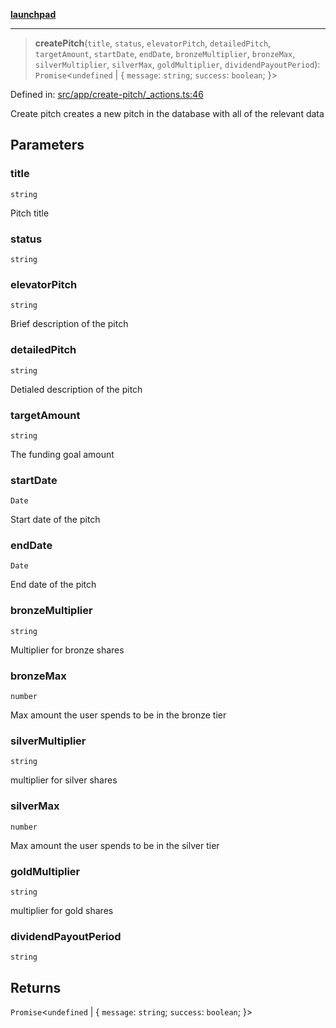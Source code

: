 [**launchpad**](index.md)

***

> **createPitch**(`title`, `status`, `elevatorPitch`, `detailedPitch`, `targetAmount`, `startDate`, `endDate`, `bronzeMultiplier`, `bronzeMax`, `silverMultiplier`, `silverMax`, `goldMultiplier`, `dividendPayoutPeriod`): `Promise`\<`undefined` \| \{ `message`: `string`; `success`: `boolean`; \}\>

Defined in: [src/app/create-pitch/\_actions.ts:46](https://github.com/victorbratov/launchpad/blob/ba912ff5e4884ef55d41a8ab239f2bb8e81f8ecb/src/app/create-pitch/_actions.ts#L46)

Create pitch creates a new pitch in the database with all of the relevant data

## Parameters

### title

`string`

Pitch title

### status

`string`

### elevatorPitch

`string`

Brief description of the pitch

### detailedPitch

`string`

Detialed description of the pitch

### targetAmount

`string`

The funding goal amount

### startDate

`Date`

Start date of the pitch

### endDate

`Date`

End date of the pitch

### bronzeMultiplier

`string`

Multiplier for bronze shares

### bronzeMax

`number`

Max amount the user spends to be in the bronze tier

### silverMultiplier

`string`

multiplier for silver shares

### silverMax

`number`

Max amount the user spends to be in the silver tier

### goldMultiplier

`string`

multiplier for gold shares

### dividendPayoutPeriod

`string`

## Returns

`Promise`\<`undefined` \| \{ `message`: `string`; `success`: `boolean`; \}\>
